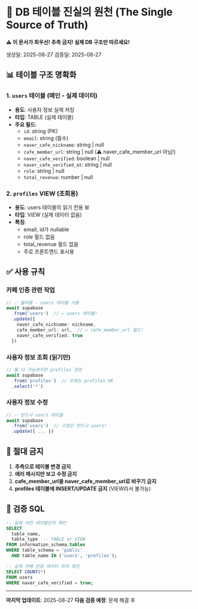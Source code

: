 # 🔴 DB 테이블 진실의 원천 (The Single Source of Truth)

**⚠️ 이 문서가 최우선! 추측 금지! 실제 DB 구조만 따르세요!**

생성일: 2025-08-27
검증일: 2025-08-27

## 📊 테이블 구조 명확화

### 1. `users` 테이블 (메인 - 실제 데이터)
- **용도**: 사용자 정보 실제 저장
- **타입**: TABLE (실제 테이블)
- **주요 필드**:
  - `id`: string (PK)
  - `email`: string (필수)
  - `naver_cafe_nickname`: string | null
  - `cafe_member_url`: string | null (⚠️ naver_cafe_member_url 아님!)
  - `naver_cafe_verified`: boolean | null
  - `naver_cafe_verified_at`: string | null
  - `role`: string | null
  - `total_revenue`: number | null

### 2. `profiles` VIEW (조회용)
- **용도**: users 테이블의 읽기 전용 뷰
- **타입**: VIEW (실제 데이터 없음)
- **특징**: 
  - email, id가 nullable
  - role 필드 없음
  - total_revenue 필드 없음
  - 주로 프론트엔드 표시용

## ✅ 사용 규칙

### 카페 인증 관련 작업
```typescript
// ✅ 올바름 - users 테이블 사용
await supabase
  .from('users')  // ← users 테이블!
  .update({
    naver_cafe_nickname: nickname,
    cafe_member_url: url,  // ← cafe_member_url 필드!
    naver_cafe_verified: true
  })
```

### 사용자 정보 조회 (읽기만)
```typescript
// 둘 다 가능하지만 profiles 권장
await supabase
  .from('profiles')  // 조회는 profiles OK
  .select('*')
```

### 사용자 정보 수정
```typescript
// ✅ 반드시 users 테이블
await supabase
  .from('users')  // 수정은 반드시 users!
  .update({ ... })
```

## 🚫 절대 금지

1. **추측으로 테이블 변경 금지**
2. **에러 메시지만 보고 수정 금지**
3. **cafe_member_url을 naver_cafe_member_url로 바꾸기 금지**
4. **profiles 테이블에 INSERT/UPDATE 금지** (VIEW라서 불가능)

## 📍 검증 SQL

```sql
-- 실제 어떤 테이블인지 확인
SELECT 
  table_name,
  table_type  -- TABLE or VIEW
FROM information_schema.tables 
WHERE table_schema = 'public' 
  AND table_name IN ('users', 'profiles');

-- 실제 카페 인증 데이터 위치 확인
SELECT COUNT(*) 
FROM users 
WHERE naver_cafe_verified = true;
```

---

**마지막 업데이트**: 2025-08-27
**다음 검증 예정**: 문제 해결 후